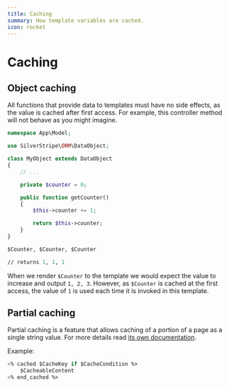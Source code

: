 ```yaml
---
title: Caching
summary: How template variables are cached.
icon: rocket
---
```


# Caching

## Object caching

All functions that provide data to templates must have no side effects, as the value is cached after first access. For
example, this controller method will not behave as you might imagine.

```php
namespace App\Model;

use SilverStripe\ORM\DataObject;

class MyObject extends DataObject
{
    // ...

    private $counter = 0;

    public function getCounter()
    {
        $this->counter += 1;

        return $this->counter;
    }
}
```

```ss
$Counter, $Counter, $Counter

// returns 1, 1, 1
```

When we render `$Counter` to the template we would expect the value to increase and output `1, 2, 3`. However, as
`$Counter` is cached at the first access, the value of `1` is used each time it is invoked in this template.

## Partial caching

Partial caching is a feature that allows caching of a portion of a page as a single string value. For more details read [its own documentation](partial_template_caching).

Example:

```ss
<% cached $CacheKey if $CacheCondition %>
    $CacheableContent
<% end_cached %>
```
